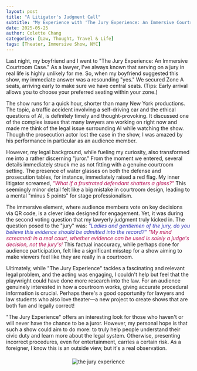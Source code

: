 ```yaml
---
layout: post
title: "A Litigator's Judgment Call"
subtitle: "My Experience with 'The Jury Experience: An Immersive Courtroom Case'"
date: 2025-05-25
author: Colette Chang
categories: [Law, Thought, Travel & Life]
tags: [Theater, Immersive Show, NYC]
---
```


Last night, my boyfriend and I went to "The Jury Experience: An Immersive Courtroom Case." As a lawyer, I've always known that serving on a jury in real life is highly unlikely for me. So, when my boyfriend suggested this show, my immediate answer was a resounding "yes." We secured Zone A seats, arriving early to make sure we have central seats. (Tips: Early arrival allows you to choose your preferred seating within your zone.)

The show runs for a quick hour, shorter than many New York productions. The topic, a traffic accident involving a self-driving car and the ethical questions of AI, is definitely timely and thought-provoking. It discussed one of the complex issues that many lawyers are working on right now and made me think of the legal issue surrounding AI while watching the show. Though the prosecution actor lost the case in the show, I was amazed by his performance in particular as an audience member.

However, my legal background, while fueling my curiosity, also transformed me into a rather discerning "juror." From the moment we entered, several details immediately struck me as not fitting with a genuine courtroom setting. The presence of water glasses on both the defense and prosecution tables, for instance, immediately raised a red flag. My inner litigator screamed, <span style="color:rgb(182, 16, 85);"><em>"What if a frustrated defendant shatters a glass?" </em></span> This seemingly minor detail felt like a big mistake in courtroom design, leading to a mental "minus 5 points" for stage professionalism.

The immersive element, where audience members vote on key decisions via QR code, is a clever idea designed for engagement. Yet, it was during the second voting question that my lawyerly judgment truly kicked in. The question posed to the "jury" was: <span style="color:rgb(51, 54, 183);"><em>"Ladies and gentlemen of the jury, do you believe this evidence should be admitted into the record?" </em></span><span style="color:rgb(182, 16, 85);"><em>"My mind screamed: in a real court, whether evidence can be used is solely a judge's decision, not the jury's! </em></span>This factual inaccuracy, while perhaps done for audience participation, felt like a significant misstep for a show aiming to make viewers feel like they are really in a courtroom.

Ultimately, while "The Jury Experience" tackles a fascinating and relevant legal problem, and the acting was engaging, I couldn't help but feel that the playwright could have done more research into the law. For an audience genuinely interested in how a courtroom works, giving accurate procedural information is crucial. Perhaps there's a good opportunity for lawyers and law students who also love theater—a new project to create shows that are both fun and legally correct!

"The Jury Experience" offers an interesting look for those who haven't or will never have the chance to be a juror. However, my personal hope is that such a show could aim to do more: to truly help people understand their civic duty and learn more about the legal system. Otherwise, presenting incorrect procedures, even for entertainment, carries a certain risk. As a foreigner, I know this is an outside view, but it's a real observation.

<div style="text-align: center; margin: 20px 0;">
  <img src="{{ site.baseurl }}/assets/blog-images/jury.jpg" alt="the jury experience" style="max-width: 100%; height: auto;">
</div>